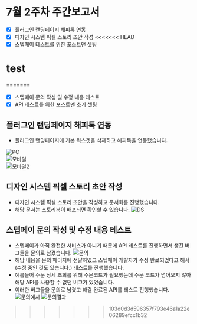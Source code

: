 # 7월 2주차 주간보고서

- [x] 플러그인 랜딩페이지 해피톡 연동
- [x] 디자인 시스템 픽셀 스토리 초안 작성
<<<<<<< HEAD
- [x] 스텝페이 테스트를 위한 포스트맨 셋팅

# test
=======
- [x] 스텝페이 문의 작성 및 수정 내용 테스트
- [x] API 테스트를 위한 포스트맨 초기 셋팅

## 플러그인 랜딩페이지 해피톡 연동

- 플러그인 랜딩페이지에 기본 윅스쳇을 삭제하고 해피톡을 연동했습니다.

![PC](./asset/해피톡.png)   
![모바일](./asset/%EB%AA%A8%EB%B0%94%EC%9D%BC1.png)   
![모바일2](./asset/%EB%AA%A8%EB%B0%94%EC%9D%BC2.png)   

## 디자인 시스템 픽셀 스토리 초안 작성

- 디자인 시스템 픽셀 스토리 초안을 작성하고 문서화를 진행했습니다.
- 해당 문서는 스토리북이 배포되면 확인할 수 있습니다.
![DS](./asset/%EB%94%94%EC%9E%90%EC%9D%B8%EC%8B%9C%EC%8A%A4%ED%85%9C.png)

## 스텝페이 문의 작성 및 수정 내용 테스트

- 스텝페이가 아직 완전한 서비스가 아니기 때문에 API 테스트를 진행하면서 생긴 버그들을 문의로 남겼습니다.
![문의](./asset/%EB%AC%B8%EC%9D%98.png)
- 해당 내용을 문의 페이지에 전달하였고 스텝페이 개발자가 수정 완료되었다고 해서 (수정 중인 것도 있습니다.) 테스트를 진행했습니다.
- 예를들어 주문 상세 조회를 위해 주문코드가 필요했는데 주문 코드가 넘어오지 않아 해당 API를 사용할 수 없던 버그가 있었습니다.
- 이러한 버그들을 문의로 남겼고 해결 완료된 API를 테스트 진행했습니다.
![문의예시](./asset/문의해결.png)
![문의결과](./asset/문의결과.PNG)
>>>>>>> 103d0d3d596357f793e46a1a22e06289efcc1b32
